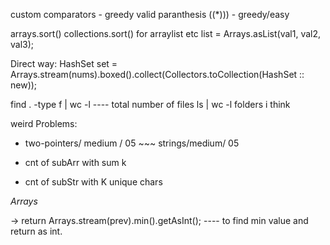 custom comparators - greedy 
valid paranthesis ((*))) - greedy/easy



arrays.sort()
collections.sort() for arraylist etc
list = Arrays.asList(val1, val2, val3); 


Direct way:
HashSet<Integer> set = Arrays.stream(nums).boxed().collect(Collectors.toCollection(HashSet :: new));


find . -type f | wc -l      ---- total number of files
ls | wc -l                       folders i think



weird Problems:
- two-pointers/ medium / 05  ~~~ strings/medium/ 05

- cnt of subArr with sum k
- cnt of subStr with K unique chars


_Arrays_

-> return Arrays.stream(prev).min().getAsInt(); ---- to find min value and return as int.